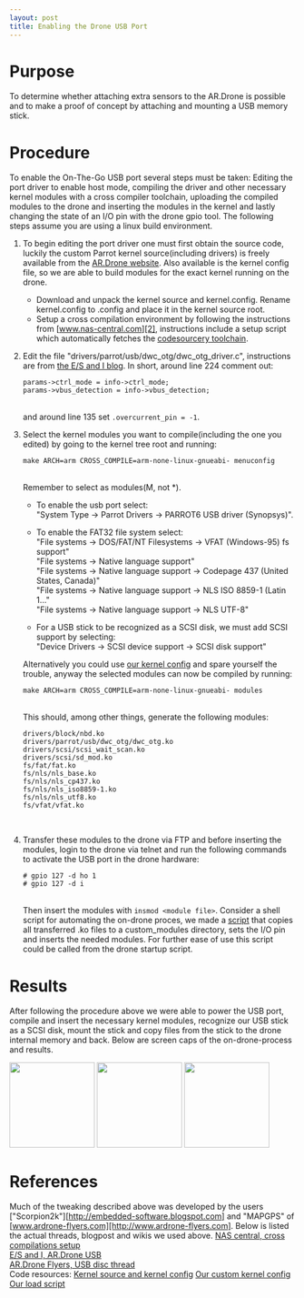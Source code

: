 ```yaml
---
layout: post
title: Enabling the Drone USB Port
---
```



Purpose
=======
To determine whether attaching extra sensors to the AR.Drone is
possible and to make a proof of concept by attaching and mounting a
USB memory stick.

Procedure
=========
To enable the On-The-Go USB port several steps must be taken: Editing the port
driver to enable host mode, compiling the driver and other necessary
kernel modules with a cross compiler toolchain, uploading the compiled
modules to the drone and inserting the modules in the kernel and
lastly changing the state of an I/O pin with the drone gpio tool. The following
steps assume you are using a linux build environment.
								
1.	To begin editing the port driver one must first obtain the
      	source code, luckily the custom Parrot kernel source(including
       	drivers) is freely available from the [AR.Drone website][1]. Also available is the kernel config file, so we
       	are able to build modules for the exact kernel running on the drone.
	
	+	Download and unpack the kernel source and 
		kernel.config. Rename kernel.config to .config and place it in
		the kernel source root.
	+	Setup a cross compilation environment by following the instructions
       		from [www.nas-central.com][2], instructions include a setup script which automatically fetches the [codesourcery toolchain][3].

2.	Edit the file "drivers/parrot/usb/dwc\_otg/dwc\_otg\_driver.c",
	instructions are from [the E/S and I blog][4].
	In short, around line 224 comment out: 

		params->ctrl_mode = info->ctrl_mode;
		params->vbus_detection = info->vbus_detection;

	<br />and around line 135 set `.overcurrent_pin = -1`.</li>

3.	Select the kernel modules you want to compile(including the one you edited) by going to the kernel tree root and running:

		make ARCH=arm CROSS_COMPILE=arm-none-linux-gnueabi- menuconfig

	<br />Remember to select as modules(M, not *).   
	+	To enable the usb port select:   
		"System Type -> Parrot Drivers -> PARROT6 USB driver (Synopsys)".   

	+	To enable the FAT32 file system select:   
		"File systems -> DOS/FAT/NT Filesystems -> VFAT (Windows-95) fs support"   
		"File systems -> Native language support"   
		"File systems -> Native language support -> Codepage 437 (United States, Canada)"   
		"File systems -> Native language support -> NLS ISO 8859-1  (Latin 1..."   
		"File systems -> Native language support -> NLS UTF-8"   

	+	For a USB stick to be recognized as a SCSI disk, we must add SCSI support by selecting:   
		"Device Drivers -> SCSI device support -> SCSI disk support"   

	Alternatively you could use [our kernel config][5] and spare yourself the trouble, anyway the selected modules can now be compiled by running:
   
		make ARCH=arm CROSS_COMPILE=arm-none-linux-gnueabi- modules

	<br />This should, among other things, generate the following modules:

		drivers/block/nbd.ko
		drivers/parrot/usb/dwc_otg/dwc_otg.ko
		drivers/scsi/scsi_wait_scan.ko
		drivers/scsi/sd_mod.ko
		fs/fat/fat.ko
		fs/nls/nls_base.ko
		fs/nls/nls_cp437.ko
		fs/nls/nls_iso8859-1.ko
		fs/nls/nls_utf8.ko
		fs/vfat/vfat.ko
	<br />   

4.	Transfer these modules to the drone via FTP and before inserting the modules, login to the drone via telnet and run the following commands to activate the USB port in the 		drone hardware:
   
		# gpio 127 -d ho 1
		# gpio 127 -d i
   

	<br />Then insert the modules with `insmod <module file>`. Consider a shell script for automating the on-drone proces, we made a [script][6] that copies all transferred .ko 		files to a custom_modules directory, sets the I/O pin and inserts the needed modules. For further ease of use this script could be called from the drone startup script.

Results
=======

After following the procedure above we were able to power the USB port, compile and insert the necessary kernel modules, recognize our USB stick 
as a SCSI disk, mount the stick and copy files from the stick to the drone internal memory and back. Below are screen caps of the on-drone-process and results.   

<a href="/Navigation-for-Robots-with-WIFI-and-CV/images/load.png"><img src="/Navigation-for-Robots-with-WIFI-and-CV/images/load.png" width="150" height="150"></a>
<a href="/Navigation-for-Robots-with-WIFI-and-CV/images/fdisk-df.png"><img src="/Navigation-for-Robots-with-WIFI-and-CV/images/fdisk-df.png" width="150" height="150"></a>
<a href="/Navigation-for-Robots-with-WIFI-and-CV/images/copying.png"><img src="/Navigation-for-Robots-with-WIFI-and-CV/images/copying.png" width="150" height="150"></a>

References
==========
Much of the tweaking described above was developed by the users ["Scorpion2k"][http://embedded-software.blogspot.com]
 and "MAPGPS" of [www.ardrone-flyers.com][http://www.ardrone-flyers.com]. Below is listed the actual threads, blogpost and wikis we used above.
[NAS central, cross compilations setup][2]   
[E/S and I, AR.Drone USB][4]   
[AR.Drone Flyers, USB disc thread][7]   
Code resources:
[Kernel source and kernel config][1]
[Our custom kernel config][5]
[Our load script][6]

<!-- references -->
[2]: http://www.nas-central.org/wiki/Setting_up_the_codesourcery_toolchain_for_X86_to_ARM9_cross_compiling "cross compilation setup"
[3]: http://www.mentor.com/embedded-software/sourcery-tools/sourcery-codebench/editions/lite-edition/ "Codesourcery(Mentor) lite edition"
[4]: http://embedded-software.blogspot.com/2010/12/ar-drone-usb.html "E/S and I, AR.Drone USB"
[7]: http://www.ardrone-flyers.com/forum/viewtopic.php?t=829 "AR.Drone Flyers, USB disc thread"

<!-- downloads -->
[1]: https://projects.ardrone.org/documents/show/19 "Kernel Source"
[5]: https://raw.github.com/taghof/Navigation-for-Robots-with-WIFI-and-CV/gh-pages/downloads/custom-kernel.config "Our kernel config"
[6]: https://raw.github.com/taghof/Navigation-for-Robots-with-WIFI-and-CV/gh-pages/downloads/load.sh "Our load script"
